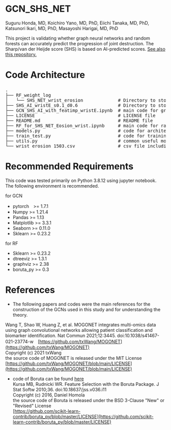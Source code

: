 # GCN_SHS_NET
Suguru Honda, MD, Koichiro Yano, MD, PhD, Eiichi Tanaka, MD, PhD, Katsunori Ikari, MD, PhD, Masayoshi Harigai, MD, PhD

This project is validating whether graph neural networks and random forests can accurately predict the progression of joint destruction. The Sharp/van der Heijde score (SHS) is based on AI-predicted scores. [See also this repository.](https://github.com/honda-s691470/SHS_NET)

# Code Architecture
<pre>
.　　                
├── RF_weight_log       
│   └── SHS_NET_wrist_erosion             # Directory to store config, log, results of visualization and weight parameter files in analysis of Random Forest             
├── SHS_AI_wristE_s0.1_d0.6               # Directory to store config, log, summary of statistics, and weight parameter files in analysis of Graph neural network
├── GCN_SHS_AI_with_featimp_wristE.ipynb  # main code for graph neural network
├── LICENSE                               # LICENSE file
├── README.md                             # README file 
├── RF_for_SHS_NET_Eosion_wrist.ipynb     # main code for random forest with Boruta
├── models.py                             # code for architecuture of graph neural network 
├── train_test.py                         # code for training and testing 
├── utils.py                              # common useful modules (to make scheduler, cosine similarity, adjacent matrix etc.)    
└── wrist_erosion_1503.csv                # csv file including image id and variables   
</pre> 


# Recommended Requirements
This code was tested primarily on Python 3.8.12 using jupyter notebook.
The following environment is recommended.

for GCN
- pytorch　>= 1.7.1
- Numpy >= 1.21.4
- Pandas >= 1.13
- Matplotlib >= 3.3.1
- Seaborn >= 0.11.0
- Sklearn >= 0.23.2

for RF
- Sklearn >= 0.23.2
- dtreeviz >= 1.3.1
- graphviz >= 2.38
- boruta_py >= 0.3

# References
- The following papers and codes were the main references for the construction of the GCNs used in this study and for understanding the theory.

Wang T, Shao W, Huang Z, et al. MOGONET integrates multi-omics data using graph convolutional networks allowing patient classification and biomarker identification. Nat Commun 2021;12:3445. doi:10.1038/s41467-021-23774-w　[https://github.com/txWang/MOGONET](https://github.com/txWang/MOGONET)  
Copyright (c) 2021 txWang  
the source code of MOGONET is released under the MIT License  
[https://github.com/txWang/MOGONET/blob/main/LICENSE](https://github.com/txWang/MOGONET/blob/main/LICENSE)

- code of Boruta can be found [here](https://github.com/scikit-learn-contrib/boruta_py)  
Kursa MB, Rudnicki WR. Feature Selection with the Boruta Package. J Stat Softw 2010;36. doi:10.18637/jss.v036.i11  
Copyright (c) 2016, Daniel Homola  
the source code of Boruta is released under the BSD 3-Clause "New" or "Revised" License  
[https://github.com/scikit-learn-contrib/boruta_py/blob/master/LICENSE](https://github.com/scikit-learn-contrib/boruta_py/blob/master/LICENSE)
